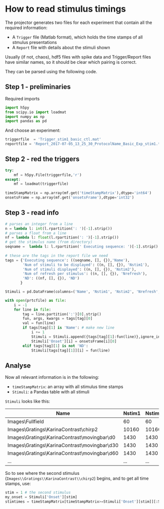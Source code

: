 # How to read stimulus timings

The projector generates two files for each experiment that contain all the required information:
* A ``Trigger`` file (Matlab format), which holds the time stamps of all stmulus presentations
* A ``Report`` file with details about the stimuli shown

Usually (if not, chaos), hdf5 files with spike data and Trigger/Report files have similar names, 
so it should be clear which pairing is correct.

They can be parsed using the following code.

## Step 1 - preliminaries

Required imports

```python
import h5py
from scipy.io import loadmat
import numpy as np
import pandas as pd
```

And choose an experiment:

```python
triggerfile  = 'Trigger_stim1_basic_ctl.mat'
reportfile = 'Report_2017-07-05_13_25_30_ProtocolName_Basic_Exp_stim1.txt'
```
## Step 2 - red the triggers

```python
try:
    mf = h5py.File(triggerfile,'r')
except:
    mf = loadmat(triggerfile)
    
timeStampMatrix = np.array(mf.get('timeStampMatrix'),dtype='int64')
onsetsFrame = np.array(mf.get('onsetsFrame'),dtype='int32')
```

## Step 3 - read info

```python
# parses an integer from a line
n = lambda l: int(l.rpartition(': ')[-1].strip()) 
# parses a float from a line
nf = lambda l: float(l.rpartition(': ')[-1].strip()) 
# get the stimulus name (from directory)
seqname =  lambda l: l.rpartition(' Executing sequence: ')[-1].strip().replace('D:\\Stimuli\\','') 
    
# these are the tags in the report file we need
tags = {'Executing sequence': ((seqname, [], {}),'Name'),
        'Num of stimuli to be displayed': ((n, [], {}), 'Nstim1'),
        'Num of stimuli displayed': ((n, [], {}), 'Nstim2'),
        'Num of refresh per stimulus': ((n, [], {}), 'Nrefresh'),
        'ND': ((nf, [], {}), 'ND')
       }

Stimuli = pd.DataFrame(columns=('Name', 'Nstim1', 'Nstim2', 'Nrefresh', 'Onset'))

with open(prtcfile) as file:
    i = -1
    for line in file:
        tag = line.partition(':')[0].strip()
        fun, args, kwargs = tags[tag][0]
        val = fun(line)
        if tags[tag][1] is 'Name': # make new line
            i += 1
            Stimuli = Stimuli.append({tags[tag][1]:fun(line)},ignore_index=True)
            Stimuli['Onset'][i] = onsetsFrame[i][0]
        elif tags[tag][1] is not 'ND':
            Stimuli[tags[tag][1]][i] = fun(line)
``` 
## Analyse

Now all relevant information is in the following:
* ``timeStampMatrix``: an array with all stimulus time stamps
* ``Stimuli``: a Pandas table with all stimuli

``Stimuli`` looks like this:

Name|Nstim1|Nstim2|Nrefresh|Onset
---|---|---|---|---
Images\\Fullfield|60|60|120|220625
Images\\Gratings\\KarinaContrast\\chirp2|10160|10160|2|1091770
Images\\Gratings\\KarinaContrast\\movingbar\\d0|1430|1430|2|3505340
Images\\Gratings\\KarinaContrast\\movingbar\\d30|1430|1430|2|3863403
Images\\Gratings\\KarinaContrast\\movingbar\\d60|1430|1430|2|4221583
...|...|...|...|...

So to see where the second stimulus (``Images\\Gratings\\KarinaContrast\\chirp2``) begins, and to get all time stamps, use:

```python
stim = 1 # the second stimulus
my_onset = Stimuli['Onset'][stim]
stimtimes = timeStampMatrix[timeStampMatrix>=Stimuli['Onset'][stim]][:Stimuli['Nstim1'][stim]]
```


